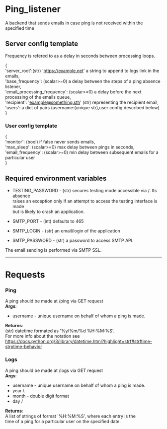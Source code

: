 # Ping_listener
A backend that sends emails in case ping is not received within the specified time

## Server config template
Frequency is refered to as a delay in seconds between processing loops.

  {  
  'server_root':(str) 'https://example.net' a string to append to logs link in the emails,  
  'base_frequency': (scalar>=0) a delay between the steps of a ping absence listener,  
  'email_processing_frequency': (scalar>=0) a delay before the next processing of the emails queue,  
  'recipient': 'example@something.sth' (str) representing the recipient email,  
  'users': a dict of pairs (username:(unique str),user config described below)  
  }

### User config template
  {  
  'monitor': (bool) if false never sends emails,  
  'max_sleep': (scalar>=0) max delay between pings in seconds,  
  'email_frequency': (scalar>=0) min delay between subsequent emails for a particular user  
  }
  
 
 ## Required environment variables
 * TESTING_PASSWORD - (str) secures testing mode accessible via <server>/. Its absence  
                      raises an exception only if an attempt to access the testing interface is made  
                      but is likely to crash an application.
  
 * SMTP_PORT - (int) defaults to 465
 * SMTP_LOGIN - (str) an email/login of the application
 * SMTP_PASSWORD - (str) a password to access SMTP API. 
  
  The email sending is performed via SMTP SSL.
 
__________
 
 # Requests
 ### Ping
  A ping should be made at <server>/ping via GET request  
  **Args**:  
* username - unique username on behalf of whom a ping is made.  
  
**Returns**:  
    (str) datetime formated as '%y/%m/%d %H:%M:%S'.  
    For more info about the notation see https://docs.python.org/3/library/datetime.html?highlight=strf#strftime-strptime-behavior
 ### Logs
  A ping should be made at <server>/logs via GET request  
  **Args**:  
* username - unique username on behalf of whom a ping is made.
* year \ 
* month - double digit format
* day  /  
  
**Returns**:  
    A list of strings of format '%H:%M:%S',  where each entry is the  
    time of a ping for a particular user on the specified date.
